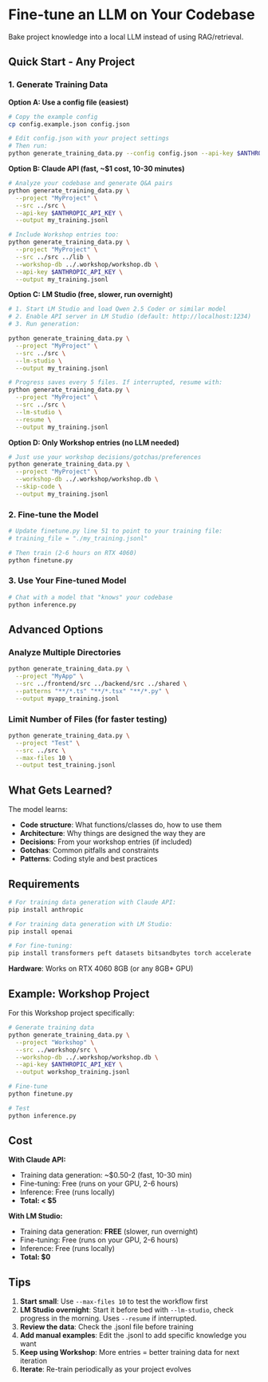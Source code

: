 # Fine-tune an LLM on Your Codebase

Bake project knowledge into a local LLM instead of using RAG/retrieval.

## Quick Start - Any Project

### 1. Generate Training Data

**Option A: Use a config file (easiest)**
```bash
# Copy the example config
cp config.example.json config.json

# Edit config.json with your project settings
# Then run:
python generate_training_data.py --config config.json --api-key $ANTHROPIC_API_KEY
```

**Option B: Claude API (fast, ~$1 cost, 10-30 minutes)**
```bash
# Analyze your codebase and generate Q&A pairs
python generate_training_data.py \
  --project "MyProject" \
  --src ../src \
  --api-key $ANTHROPIC_API_KEY \
  --output my_training.jsonl

# Include Workshop entries too:
python generate_training_data.py \
  --project "MyProject" \
  --src ../src ../lib \
  --workshop-db ../.workshop/workshop.db \
  --api-key $ANTHROPIC_API_KEY \
  --output my_training.jsonl
```

**Option C: LM Studio (free, slower, run overnight)**
```bash
# 1. Start LM Studio and load Qwen 2.5 Coder or similar model
# 2. Enable API server in LM Studio (default: http://localhost:1234)
# 3. Run generation:

python generate_training_data.py \
  --project "MyProject" \
  --src ../src \
  --lm-studio \
  --output my_training.jsonl

# Progress saves every 5 files. If interrupted, resume with:
python generate_training_data.py \
  --project "MyProject" \
  --src ../src \
  --lm-studio \
  --resume \
  --output my_training.jsonl
```

**Option D: Only Workshop entries (no LLM needed)**
```bash
# Just use your workshop decisions/gotchas/preferences
python generate_training_data.py \
  --project "MyProject" \
  --workshop-db ../.workshop/workshop.db \
  --skip-code \
  --output my_training.jsonl
```

### 2. Fine-tune the Model

```bash
# Update finetune.py line 51 to point to your training file:
# training_file = "./my_training.jsonl"

# Then train (2-6 hours on RTX 4060)
python finetune.py
```

### 3. Use Your Fine-tuned Model

```bash
# Chat with a model that "knows" your codebase
python inference.py
```

## Advanced Options

### Analyze Multiple Directories
```bash
python generate_training_data.py \
  --project "MyApp" \
  --src ../frontend/src ../backend/src ../shared \
  --patterns "**/*.ts" "**/*.tsx" "**/*.py" \
  --output myapp_training.jsonl
```

### Limit Number of Files (for faster testing)
```bash
python generate_training_data.py \
  --project "Test" \
  --src ../src \
  --max-files 10 \
  --output test_training.jsonl
```

## What Gets Learned?

The model learns:
- **Code structure**: What functions/classes do, how to use them
- **Architecture**: Why things are designed the way they are
- **Decisions**: From your workshop entries (if included)
- **Gotchas**: Common pitfalls and constraints
- **Patterns**: Coding style and best practices

## Requirements

```bash
# For training data generation with Claude API:
pip install anthropic

# For training data generation with LM Studio:
pip install openai

# For fine-tuning:
pip install transformers peft datasets bitsandbytes torch accelerate
```

**Hardware**: Works on RTX 4060 8GB (or any 8GB+ GPU)

## Example: Workshop Project

For this Workshop project specifically:
```bash
# Generate training data
python generate_training_data.py \
  --project "Workshop" \
  --src ../workshop/src \
  --workshop-db ../.workshop/workshop.db \
  --api-key $ANTHROPIC_API_KEY \
  --output workshop_training.jsonl

# Fine-tune
python finetune.py

# Test
python inference.py
```

## Cost

**With Claude API:**
- Training data generation: ~$0.50-2 (fast, 10-30 min)
- Fine-tuning: Free (runs on your GPU, 2-6 hours)
- Inference: Free (runs locally)
- **Total: < $5**

**With LM Studio:**
- Training data generation: **FREE** (slower, run overnight)
- Fine-tuning: Free (runs on your GPU, 2-6 hours)
- Inference: Free (runs locally)
- **Total: $0**

## Tips

1. **Start small**: Use `--max-files 10` to test the workflow first
2. **LM Studio overnight**: Start it before bed with `--lm-studio`, check progress in the morning. Uses `--resume` if interrupted.
3. **Review the data**: Check the .jsonl file before training
4. **Add manual examples**: Edit the .jsonl to add specific knowledge you want
5. **Keep using Workshop**: More entries = better training data for next iteration
6. **Iterate**: Re-train periodically as your project evolves
